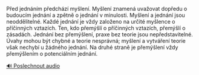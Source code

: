 
Před jednáním předchází myšlení. Myšlení znamená uvažovat dopředu o budoucím jednání a zpětně o jednání v minulosti. Myšlení a jednání jsou neoddělitelné. Každé jednání je vždy založeno na určité myšlence o příčinných vztazích. Ten, kdo přemýšlí o příčinných vztazích, přemýšlí o zásadách. Jednání bez přemýšlení, praxe bez teorie jsou nepředstavitelné. Úvahy mohou být chybné a teorie nesprávná; myšlení a vytváření teorie však nechybí u žádného jednání. Na druhé straně je přemýšlení vždy přemýšlením o potenciálním jednání.

[🔊 Poslechnout audio](/data/7-paragraphs/audio/chapter_38/para_011-Ped-jednnm-pedchz-mylen-Mylen-znamen-u.mp3)
